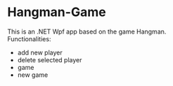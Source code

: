 # Hangman-Game

This is an .NET Wpf app based on the game Hangman.
<br>
Functionalities:
<br>
- add new player
- delete selected player
- game
- new game
